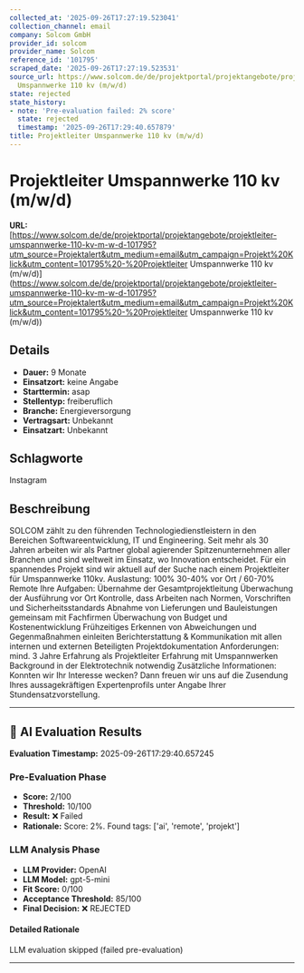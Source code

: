 ```yaml
---
collected_at: '2025-09-26T17:27:19.523041'
collection_channel: email
company: Solcom GmbH
provider_id: solcom
provider_name: Solcom
reference_id: '101795'
scraped_date: '2025-09-26T17:27:19.523531'
source_url: https://www.solcom.de/de/projektportal/projektangebote/projektleiter-umspannwerke-110-kv-m-w-d-101795?utm_source=Projektalert&utm_medium=email&utm_campaign=Projekt%20Klick&utm_content=101795%20-%20Projektleiter
  Umspannwerke 110 kv (m/w/d)
state: rejected
state_history:
- note: 'Pre-evaluation failed: 2% score'
  state: rejected
  timestamp: '2025-09-26T17:29:40.657879'
title: Projektleiter Umspannwerke 110 kv (m/w/d)
---
```




# Projektleiter Umspannwerke 110 kv (m/w/d)
**URL:** [https://www.solcom.de/de/projektportal/projektangebote/projektleiter-umspannwerke-110-kv-m-w-d-101795?utm_source=Projektalert&utm_medium=email&utm_campaign=Projekt%20Klick&utm_content=101795%20-%20Projektleiter Umspannwerke 110 kv (m/w/d)](https://www.solcom.de/de/projektportal/projektangebote/projektleiter-umspannwerke-110-kv-m-w-d-101795?utm_source=Projektalert&utm_medium=email&utm_campaign=Projekt%20Klick&utm_content=101795%20-%20Projektleiter Umspannwerke 110 kv (m/w/d))
## Details
- **Dauer:** 9 Monate
- **Einsatzort:** keine Angabe
- **Starttermin:** asap
- **Stellentyp:** freiberuflich
- **Branche:** Energieversorgung
- **Vertragsart:** Unbekannt
- **Einsatzart:** Unbekannt

## Schlagworte
Instagram

## Beschreibung
SOLCOM zählt zu den führenden Technologiedienstleistern in den Bereichen Softwareentwicklung, IT und Engineering. Seit mehr als 30 Jahren arbeiten wir als Partner global agierender Spitzenunternehmen aller Branchen und sind weltweit im Einsatz, wo Innovation entscheidet.
Für ein spannendes Projekt sind wir aktuell auf der Suche nach einem Projektleiter für Umspannwerke 110kv.
Auslastung: 100%
30-40% vor Ort / 60-70% Remote
Ihre Aufgaben:
Übernahme der Gesamtprojektleitung
Überwachung der Ausführung vor Ort
Kontrolle, dass Arbeiten nach Normen, Vorschriften und Sicherheitsstandards
Abnahme von Lieferungen und Bauleistungen gemeinsam mit Fachfirmen
Überwachung von Budget und Kostenentwicklung
Frühzeitiges Erkennen von Abweichungen und Gegenmaßnahmen einleiten
Berichterstattung & Kommunikation mit allen internen und externen Beteiligten
Projektdokumentation
Anforderungen:
mind. 3 Jahre Erfahrung als Projektleiter
Erfahrung mit Umspannwerken
Background in der Elektrotechnik notwendig
Zusätzliche Informationen:
Konnten wir Ihr Interesse wecken? Dann freuen wir uns auf die Zusendung Ihres aussagekräftigen Expertenprofils unter Angabe Ihrer Stundensatzvorstellung.

---

## 🤖 AI Evaluation Results

**Evaluation Timestamp:** 2025-09-26T17:29:40.657245

### Pre-Evaluation Phase
- **Score:** 2/100
- **Threshold:** 10/100
- **Result:** ❌ Failed
- **Rationale:** Score: 2%. Found tags: ['ai', 'remote', 'projekt']

### LLM Analysis Phase
- **LLM Provider:** OpenAI
- **LLM Model:** gpt-5-mini
- **Fit Score:** 0/100
- **Acceptance Threshold:** 85/100
- **Final Decision:** ❌ REJECTED

#### Detailed Rationale
LLM evaluation skipped (failed pre-evaluation)

---
